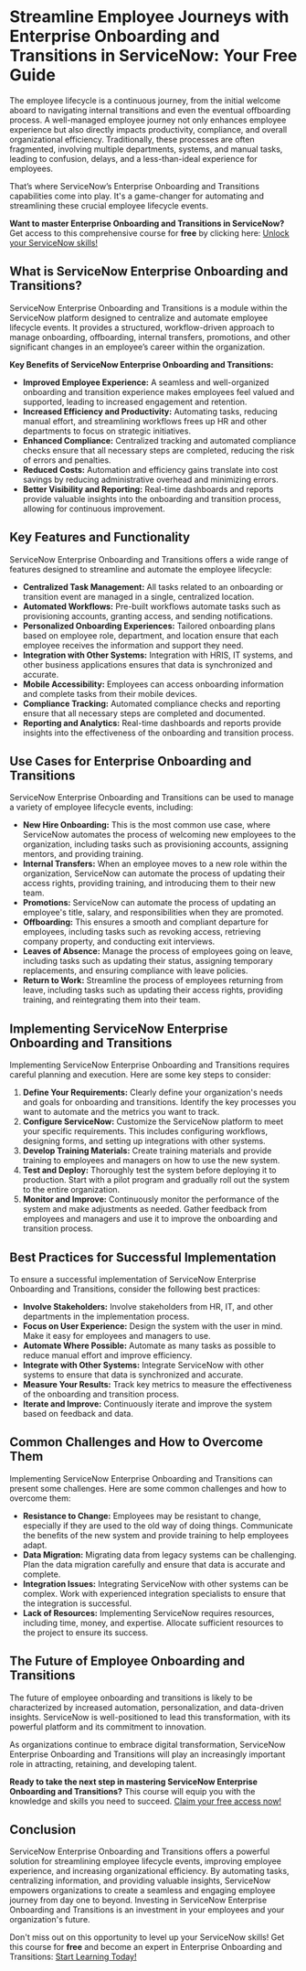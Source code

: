 # Streamline Employee Journeys with Enterprise Onboarding and Transitions in ServiceNow: Your Free Guide

The employee lifecycle is a continuous journey, from the initial welcome aboard to navigating internal transitions and even the eventual offboarding process. A well-managed employee journey not only enhances employee experience but also directly impacts productivity, compliance, and overall organizational efficiency. Traditionally, these processes are often fragmented, involving multiple departments, systems, and manual tasks, leading to confusion, delays, and a less-than-ideal experience for employees.

That’s where ServiceNow’s Enterprise Onboarding and Transitions capabilities come into play. It's a game-changer for automating and streamlining these crucial employee lifecycle events.

**Want to master Enterprise Onboarding and Transitions in ServiceNow?** Get access to this comprehensive course for **free** by clicking here: [Unlock your ServiceNow skills!](https://udemywork.com/enterprise-onboarding-and-transitions-servicenow)

## What is ServiceNow Enterprise Onboarding and Transitions?

ServiceNow Enterprise Onboarding and Transitions is a module within the ServiceNow platform designed to centralize and automate employee lifecycle events. It provides a structured, workflow-driven approach to manage onboarding, offboarding, internal transfers, promotions, and other significant changes in an employee’s career within the organization.

**Key Benefits of ServiceNow Enterprise Onboarding and Transitions:**

*   **Improved Employee Experience:** A seamless and well-organized onboarding and transition experience makes employees feel valued and supported, leading to increased engagement and retention.
*   **Increased Efficiency and Productivity:** Automating tasks, reducing manual effort, and streamlining workflows frees up HR and other departments to focus on strategic initiatives.
*   **Enhanced Compliance:** Centralized tracking and automated compliance checks ensure that all necessary steps are completed, reducing the risk of errors and penalties.
*   **Reduced Costs:** Automation and efficiency gains translate into cost savings by reducing administrative overhead and minimizing errors.
*   **Better Visibility and Reporting:** Real-time dashboards and reports provide valuable insights into the onboarding and transition process, allowing for continuous improvement.

## Key Features and Functionality

ServiceNow Enterprise Onboarding and Transitions offers a wide range of features designed to streamline and automate the employee lifecycle:

*   **Centralized Task Management:** All tasks related to an onboarding or transition event are managed in a single, centralized location.
*   **Automated Workflows:** Pre-built workflows automate tasks such as provisioning accounts, granting access, and sending notifications.
*   **Personalized Onboarding Experiences:** Tailored onboarding plans based on employee role, department, and location ensure that each employee receives the information and support they need.
*   **Integration with Other Systems:** Integration with HRIS, IT systems, and other business applications ensures that data is synchronized and accurate.
*   **Mobile Accessibility:** Employees can access onboarding information and complete tasks from their mobile devices.
*   **Compliance Tracking:** Automated compliance checks and reporting ensure that all necessary steps are completed and documented.
*   **Reporting and Analytics:** Real-time dashboards and reports provide insights into the effectiveness of the onboarding and transition process.

## Use Cases for Enterprise Onboarding and Transitions

ServiceNow Enterprise Onboarding and Transitions can be used to manage a variety of employee lifecycle events, including:

*   **New Hire Onboarding:** This is the most common use case, where ServiceNow automates the process of welcoming new employees to the organization, including tasks such as provisioning accounts, assigning mentors, and providing training.
*   **Internal Transfers:** When an employee moves to a new role within the organization, ServiceNow can automate the process of updating their access rights, providing training, and introducing them to their new team.
*   **Promotions:** ServiceNow can automate the process of updating an employee's title, salary, and responsibilities when they are promoted.
*   **Offboarding:** This ensures a smooth and compliant departure for employees, including tasks such as revoking access, retrieving company property, and conducting exit interviews.
*   **Leaves of Absence:** Manage the process of employees going on leave, including tasks such as updating their status, assigning temporary replacements, and ensuring compliance with leave policies.
*   **Return to Work:** Streamline the process of employees returning from leave, including tasks such as updating their access rights, providing training, and reintegrating them into their team.

## Implementing ServiceNow Enterprise Onboarding and Transitions

Implementing ServiceNow Enterprise Onboarding and Transitions requires careful planning and execution. Here are some key steps to consider:

1.  **Define Your Requirements:** Clearly define your organization's needs and goals for onboarding and transitions. Identify the key processes you want to automate and the metrics you want to track.
2.  **Configure ServiceNow:** Customize the ServiceNow platform to meet your specific requirements. This includes configuring workflows, designing forms, and setting up integrations with other systems.
3.  **Develop Training Materials:** Create training materials and provide training to employees and managers on how to use the new system.
4.  **Test and Deploy:** Thoroughly test the system before deploying it to production. Start with a pilot program and gradually roll out the system to the entire organization.
5.  **Monitor and Improve:** Continuously monitor the performance of the system and make adjustments as needed. Gather feedback from employees and managers and use it to improve the onboarding and transition process.

## Best Practices for Successful Implementation

To ensure a successful implementation of ServiceNow Enterprise Onboarding and Transitions, consider the following best practices:

*   **Involve Stakeholders:** Involve stakeholders from HR, IT, and other departments in the implementation process.
*   **Focus on User Experience:** Design the system with the user in mind. Make it easy for employees and managers to use.
*   **Automate Where Possible:** Automate as many tasks as possible to reduce manual effort and improve efficiency.
*   **Integrate with Other Systems:** Integrate ServiceNow with other systems to ensure that data is synchronized and accurate.
*   **Measure Your Results:** Track key metrics to measure the effectiveness of the onboarding and transition process.
*   **Iterate and Improve:** Continuously iterate and improve the system based on feedback and data.

## Common Challenges and How to Overcome Them

Implementing ServiceNow Enterprise Onboarding and Transitions can present some challenges. Here are some common challenges and how to overcome them:

*   **Resistance to Change:** Employees may be resistant to change, especially if they are used to the old way of doing things. Communicate the benefits of the new system and provide training to help employees adapt.
*   **Data Migration:** Migrating data from legacy systems can be challenging. Plan the data migration carefully and ensure that data is accurate and complete.
*   **Integration Issues:** Integrating ServiceNow with other systems can be complex. Work with experienced integration specialists to ensure that the integration is successful.
*   **Lack of Resources:** Implementing ServiceNow requires resources, including time, money, and expertise. Allocate sufficient resources to the project to ensure its success.

## The Future of Employee Onboarding and Transitions

The future of employee onboarding and transitions is likely to be characterized by increased automation, personalization, and data-driven insights. ServiceNow is well-positioned to lead this transformation, with its powerful platform and its commitment to innovation.

As organizations continue to embrace digital transformation, ServiceNow Enterprise Onboarding and Transitions will play an increasingly important role in attracting, retaining, and developing talent.

**Ready to take the next step in mastering ServiceNow Enterprise Onboarding and Transitions?** This course will equip you with the knowledge and skills you need to succeed. [Claim your free access now!](https://udemywork.com/enterprise-onboarding-and-transitions-servicenow)

## Conclusion

ServiceNow Enterprise Onboarding and Transitions offers a powerful solution for streamlining employee lifecycle events, improving employee experience, and increasing organizational efficiency. By automating tasks, centralizing information, and providing valuable insights, ServiceNow empowers organizations to create a seamless and engaging employee journey from day one to beyond. Investing in ServiceNow Enterprise Onboarding and Transitions is an investment in your employees and your organization's future.

Don't miss out on this opportunity to level up your ServiceNow skills! Get this course for **free** and become an expert in Enterprise Onboarding and Transitions: [Start Learning Today!](https://udemywork.com/enterprise-onboarding-and-transitions-servicenow)

